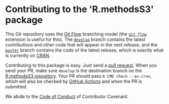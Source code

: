 
# Contributing to the 'R.methodsS3' package

This Git repository uses the [Git Flow](https://nvie.com/posts/a-successful-git-branching-model/) branching model (the [`git flow`](https://github.com/petervanderdoes/gitflow-avh) extension is useful for this).  The [`develop`](https://github.com/HenrikBengtsson/R.methodsS3/tree/develop) branch contains the latest contributions and other code that will appear in the next release, and the [`master`](https://github.com/HenrikBengtsson/R.methodsS3) branch contains the code of the latest release, which is exactly what is currently on [CRAN](https://cran.r-project.org/package=R.methodsS3).

Contributing to this package is easy.  Just send a [pull request](https://help.github.com/articles/using-pull-requests/).  When you send your PR, make sure `develop` is the destination branch on the [R.methodsS3 repository](https://github.com/HenrikBengtsson/R.methodsS3).  Your PR should pass `R CMD check --as-cran`, which will also be checked by  <a href="https://github.com/HenrikBengtsson/R.methodsS3/actions?query=workflow%3AR-CMD-check">GitHub Actions</a> and  when the PR is submitted.

We abide to the [Code of Conduct](https://www.contributor-covenant.org/version/2/0/code_of_conduct/) of Contributor Covenant.
